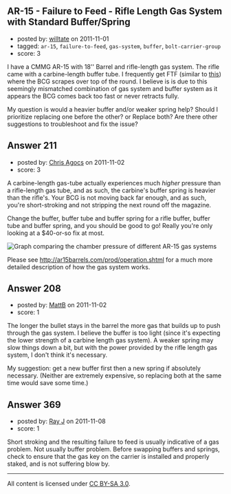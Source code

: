 ## AR-15 - Failure to Feed - Rifle Length Gas System with Standard Buffer/Spring

- posted by: [willtate](https://stackexchange.com/users/-1/71-willtate) on 2011-11-01
- tagged: `ar-15`, `failure-to-feed`, `gas-system`, `buffer`, `bolt-carrier-group`
- score: 3

I have a CMMG AR-15 with 18'' Barrel and rifle-length gas system.  The rifle came with a carbine-length buffer tube.  I frequently get FTF (similar to [this][1]) where the BCG scrapes over top of the round.  I believe is is due to this seemingly mismatched combination of gas system and buffer system as it appears the BCG comes back too fast or never retracts fully.

My question is would a heavier buffer and/or weaker spring help?  Should I prioritize replacing one before the other? or Replace both?  Are there other suggestions to troubleshoot and fix the issue?


  [1]: http://lh6.ggpht.com/_5kA3JwNkBxc/TF75cbUKfgI/AAAAAAAAGSA/FX1nAC4CIZg/mms_picture.jpg


## Answer 211

- posted by: [Chris Agocs](https://stackexchange.com/users/-1/12-chris-agocs) on 2011-11-02
- score: 3

<p>A carbine-length gas-tube actually experiences much <em>higher</em> pressure than a rifle-length gas tube, and as such, the carbine's buffer spring is heavier than the rifle's. Your BCG is not moving back far enough, and as such, you're short-stroking and not stripping the next round off the magazine.</p>

<p>Change the buffer, buffer tube and buffer spring for a rifle buffer, buffer tube and buffer spring, and you should be good to go! Really you're only looking at a $40-or-so fix at most.</p>

<p><img src="http://i.stack.imgur.com/vHq9X.gif" alt="Graph comparing the chamber pressure of different AR-15 gas systems"></p>

<p>Please see <a href="http://ar15barrels.com/prod/operation.shtml" rel="nofollow">http://ar15barrels.com/prod/operation.shtml</a> for a much more detailed description of how the gas system works.</p>



## Answer 208

- posted by: [MattB](https://stackexchange.com/users/-1/24-mattb) on 2011-11-02
- score: 1

The longer the bullet stays in the barrel the more gas that builds up to push through the gas system.  I believe the buffer is too light (since it's expecting the lower strength of a carbine length gas system).  A weaker spring may slow things down a bit, but with the power provided by the rifle length gas system, I don't think it's necessary.

My suggestion: get a new buffer first then a new spring if absolutely necessary.  (Neither are extremely expensive, so replacing both at the same time would save some time.)


## Answer 369

- posted by: [Ray J](https://stackexchange.com/users/-1/166-ray-j) on 2011-11-08
- score: 1

Short stroking and the resulting failure to feed is usually indicative of a gas problem.  Not usually buffer problem.  Before swapping buffers and springs, check to ensure that the gas key on the carrier is installed and properly staked, and is not suffering blow by.



---

All content is licensed under [CC BY-SA 3.0](https://creativecommons.org/licenses/by-sa/3.0/).

